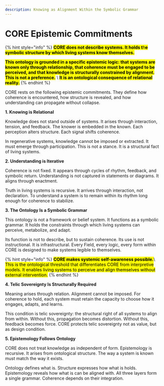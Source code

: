 ```yaml
---
description: Knowing as Alignment Within the Symbolic Grammar
---
```


# CORE Epistemic Commitments

{% hint style="info" %}
<mark style="color:$info;">**CORE does not describe systems. It holds t**</mark><mark style="color:$info;">h</mark><mark style="color:$info;">**e symbolic structure by which living systems know themselves.**</mark>

<mark style="color:$info;">**This ontology is grounded in a specific epistemic logic: that systems are known only through relationship, that coherence must be engaged to be perceived, and that knowledge is structurally constrained by alignment. This is not a preference.**</mark> \ <mark style="color:$info;">**It is an ontological consequence of relational reality.**</mark>
{% endhint %}

CORE rests on the following epistemic commitments. They define how coherence is encountered, how structure is revealed, and how understanding can propagate without collapse.

**1. Knowing is Relational**

Knowledge does not stand outside of systems. It arises through interaction, tension, and feedback. The knower is embedded in the known. Each perception alters structure. Each signal shifts coherence.

In regenerative systems, knowledge cannot be imposed or extracted. It must emerge through participation. This is not a stance. It is a structural fact of living systems.

**2. Understanding is Iterative**

Coherence is not fixed. It appears through cycles of rhythm, feedback, and symbolic return. Understanding is not captured in statements or diagrams. It aligns through enactment.

Truth in living systems is recursive. It arrives through interaction, not declaration. To understand a system is to remain within its rhythm long enough for coherence to stabilize.

**3. The Ontology Is a Symbolic Grammar**

This ontology is not a framework or belief system. It functions as a symbolic grammar. It holds the constraints through which living systems can perceive, metabolize, and adapt.

Its function is not to describe, but to sustain coherence. Its use is not instructional. It is infrastructural. Every Field, every logic, every form within CORE is designed to make systems legible to themselves.&#x20;

{% hint style="info" %}
<mark style="color:$success;">**CORE makes systemic self-awareness possible.**</mark>\ <mark style="color:$success;">This is the ontological threshold that differentiates CORE from interpretive models. It enables living systems to perceive and align themselves without external intervention.</mark>
{% endhint %}

**4. Telic Sovereignty Is Structurally Required**

Meaning arises through relation. Alignment cannot be imposed. For coherence to hold, each system must retain the capacity to choose how it engages, adapts, and learns.

This condition is telic sovereignty: the structural right of all systems to align from within. Without this, propagation becomes distortion. Without this, feedback becomes force. CORE protects telic sovereignty not as value, but as design condition.

**5. Epistemology Follows Ontology**

CORE does not treat knowledge as independent of form. Epistemology is recursive. It arises from ontological structure. The way a system is known must match the way it exists.

Ontology defines what is. Structure expresses how what is holds. Epistemology reveals how what is can be aligned with. All three layers form a single grammar. Coherence depends on their integration.

